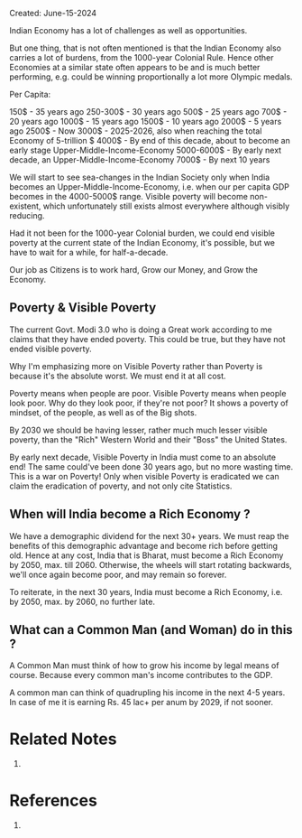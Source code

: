 Created: June-15-2024

Indian Economy has a lot of challenges as well as opportunities.

But one thing, that is not often mentioned is that the Indian Economy also carries a lot of burdens, from the 1000-year Colonial Rule. Hence other Economies at a similar state often appears to be and is much better performing, e.g. could be winning proportionally a lot more Olympic medals.

Per Capita:

150$ - 35 years ago
250-300$ - 30 years ago
500$ - 25 years ago
700$ - 20 years ago
1000$ - 15 years ago
1500$ - 10 years ago
2000$ - 5 years ago
2500$ - Now
3000$ - 2025-2026, also when reaching the total Economy of 5-trillion $
4000$ - By end of this decade, about to become an early stage Upper-Middle-Income-Economy
5000-6000$ - By early next decade, an Upper-Middle-Income-Economy
7000$ - By next 10 years

We will start to see sea-changes in the Indian Society only when India becomes an Upper-Middle-Income-Economy, i.e. when our per capita GDP becomes in the 4000-5000$ range. Visible poverty will become non-existent, which unfortunately still exists almost everywhere although visibly reducing.

Had it not been for the 1000-year Colonial burden, we could end visible poverty at the current state of the Indian Economy, it's possible, but we have to wait for a while, for half-a-decade.

Our job as Citizens is to work hard, Grow our Money, and Grow the Economy.

## Poverty & Visible Poverty

The current Govt. Modi 3.0 who is doing a Great work according to me claims that they have ended poverty. This could be true, but they have not ended visible poverty.

Why I'm emphasizing more on Visible Poverty rather than Poverty is because it's the absolute worst. We must end it at all cost.

Poverty means when people are poor. Visible Poverty means when people look poor. Why do they look poor, if they're not poor? It shows a poverty of mindset, of the people, as well as of the Big shots.

By 2030 we should be having lesser, rather much much lesser visible poverty, than the "Rich" Western World and their "Boss" the United States.

By early next decade, Visible Poverty in India must come to an absolute end! The same could've been done 30 years ago, but no more wasting time. This is a war on Poverty! Only when visible Poverty is eradicated we can claim the eradication of poverty, and not only cite Statistics.

## When will India become a Rich Economy ?

We have a demographic dividend for the next 30+ years. We must reap the benefits of this demographic advantage and become rich before getting old. Hence at any cost, India that is Bharat, must become a Rich Economy by 2050, max. till 2060. Otherwise, the wheels will start rotating backwards, we'll once again become poor, and may remain so forever.

To reiterate, in the next 30 years, India must become a Rich Economy, i.e. by 2050, max. by 2060, no further late.

## What can a Common Man (and Woman) do in this ?

A Common Man must think of how to grow his income by legal means of course. Because every common man's income contributes to the GDP.

A common man can think of quadrupling his income in the next 4-5 years. In case of me it is earning Rs. 45 lac+ per anum by 2029, if not sooner.

# Related Notes

1. 
# References

1. 